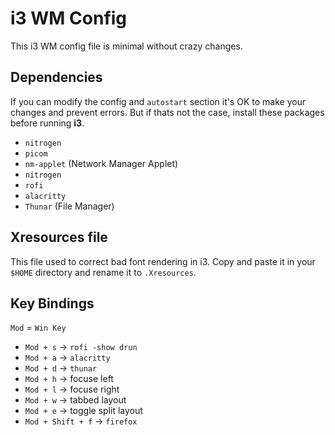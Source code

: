 # i3 WM Config

This i3 WM config file is minimal without crazy changes.

## Dependencies

If you can modify the config and `autostart` section it's OK to make your changes and
prevent errors. But if thats not the case, install these packages before running **i3**.

- `nitrogen`
- `picom`
- `nm-applet` (Network Manager Applet)
- `nitrogen`
- `rofi`
- `alacritty`
- `Thunar` (File Manager)

## Xresources file

This file used to correct bad font rendering in i3.
Copy and paste it in your `$HOME` directory and rename it to `.Xresources`.


## Key Bindings

`Mod` = `Win Key`

- `Mod + s` -> `rofi -show drun`
- `Mod + a` -> `alacritty`
- `Mod + d` -> `thunar`
- `Mod + h` -> focuse left
- `Mod + l` -> focuse right
- `Mod + w` -> tabbed layout
- `Mod + e` -> toggle split layout
- `Mod + Shift + f` -> `firefox`

